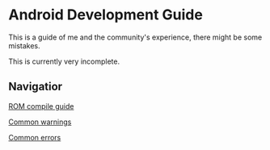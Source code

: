 # Android Development Guide

This is a guide of me and the community's experience, there might be some mistakes.

This is currently very incomplete.

## Navigatior

[ROM compile guide](ROM%20compile%20guide)

[Common warnings](Common%20warnings)

[Common errors](Common%20errors)
